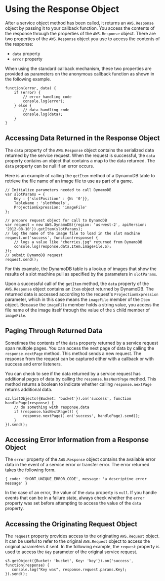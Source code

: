 # Using the Response Object<a name="the-response-object"></a>

After a service object method has been called, it returns an `AWS.Response` object by passing it to your callback function\. You access the contents of the response through the properties of the `AWS.Response` object\. There are two properties of the `AWS.Response` object you use to access the contents of the response:
+ `data` property
+ `error` property

When using the standard callback mechanism, these two properties are provided as parameters on the anonymous callback function as shown in the following example\.

```
function(error, data) {
    if (error) {
        // error handling code
        console.log(error);
    } else {
        // data handling code
        console.log(data);
    }
}
```

## Accessing Data Returned in the Response Object<a name="response-data-property"></a>

The `data` property of the `AWS.Response` object contains the serialized data returned by the service request\. When the request is successful, the `data` property contains an object that contains a map to the data returned\. The `data` property can be null if an error occurs\.

Here is an example of calling the `getItem` method of a DynamoDB table to retrieve the file name of an image file to use as part of a game\.

```
// Initialize parameters needed to call DynamoDB
var slotParams = {
    Key : {'slotPosition' : {N: '0'}},
    TableName : 'slotWheels',
    ProjectionExpression: 'imageFile'
};

// prepare request object for call to DynamoDB
var request = new AWS.DynamoDB({region: 'us-west-2', apiVersion: '2012-08-10'}).getItem(slotParams);
// log the name of the image file to load in the slot machine
request.on('success', function(response) {
    // logs a value like "cherries.jpg" returned from DynamoDB
    console.log(response.data.Item.imageFile.S);
});
// submit DynamoDB request
request.send();
```

For this example, the DynamoDB table is a lookup of images that show the results of a slot machine pull as specified by the parameters in `slotParams`\.

Upon a successful call of the `getItem` method, the `data` property of the `AWS.Response` object contains an `Item` object returned by DynamoDB\. The returned data is accessed according to the request's `ProjectionExpression` parameter, which in this case means the `imageFile` member of the `Item` object\. Because the `imageFile` member holds a string value, you access the file name of the image itself through the value of the `S` child member of `imageFile`\.

## Paging Through Returned Data<a name="response-paged-data"></a>

Sometimes the contents of the `data` property returned by a service request span multiple pages\. You can access the next page of data by calling the `response.nextPage` method\. This method sends a new request\. The response from the request can be captured either with a callback or with success and error listeners\.

You can check to see if the data returned by a service request has additional pages of data by calling the `response.hasNextPage` method\. This method returns a boolean to indicate whether calling `response.nextPage` returns additional data\.

```
s3.listObjects({Bucket: 'bucket'}).on('success', function handlePage(response) {
    // do something with response.data
    if (response.hasNextPage()) {
        response.nextPage().on('success', handlePage).send();
    }
}).send();
```

## Accessing Error Information from a Response Object<a name="response-error-property"></a>

The `error` property of the `AWS.Response` object contains the available error data in the event of a service error or transfer error\. The error returned takes the following form\.

```
{ code: 'SHORT_UNIQUE_ERROR_CODE', message: 'a descriptive error message' }
```

In the case of an error, the value of the `data` property is `null`\. If you handle events that can be in a failure state, always check whether the `error` property was set before attempting to access the value of the `data` property\.

## Accessing the Originating Request Object<a name="response-request-property"></a>

The `request` property provides access to the originating `AWS.Request` object\. It can be useful to refer to the original `AWS.Request` object to access the original parameters it sent\. In the following example, the `request` property is used to access the `Key` parameter of the original service request\.

```
s3.getObject({Bucket: 'bucket', Key: 'key'}).on('success', function(response) {
   console.log("Key was", response.request.params.Key);
}).send();
```